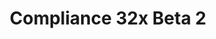 ---
layout: post
title: Compliance 32x Beta 2
permalink: /compliance32x/B2
comments: true
comments-id: 1.16.5-32x-Beta-2
header-img: https://database.faithfulpack.net/images/website/posts/32x/B2.jpg

long_text: Beta 2 has released! There are a lot of new additions to the pack in beta 2, from all different parts of the game. It adds fixes for broken textures and miscellaneous textures on our way to completion of the pack.

main_changelog: changelogs/compliance32

download:
  - Java - 1.16.5 (GitHub):
    - https://github.com/Faithful-Resource-Pack/Resource-Pack-32x/releases/download/beta-2/Compliance-32x-Java-Beta-2.zip
  - Java - 1.16.5 (CurseForge):
    - https://www.curseforge.com/minecraft/texture-packs/compliance-32x/download/3202843
  - Bedrock - 1.16.200 (GitHub):
    - https://github.com/Faithful-Resource-Pack/Faithful-Bedrock-32x/releases/download/beta-2/Compliance-32x-Bedrock-Beta-2.mcpack

---